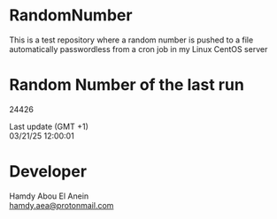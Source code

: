 # RandomNumber    
This is a test repository where a random number is pushed to a file automatically passwordless from a cron job in my Linux CentOS server    
# Random Number of the last run   
24426
      
Last update (GMT +1)    
03/21/25 12:00:01
# Developer    
Hamdy Abou El Anein   
hamdy.aea@protonmail.com
